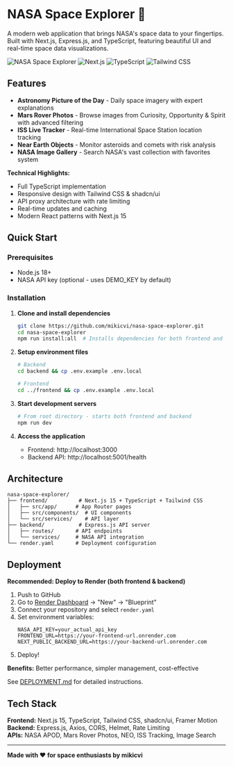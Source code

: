 # NASA Space Explorer 🚀

A modern web application that brings NASA's space data to your fingertips. Built with Next.js, Express.js, and TypeScript, featuring beautiful UI and real-time space data visualizations.

![NASA Space Explorer](https://img.shields.io/badge/NASA-API-blue?style=flat-square)
![Next.js](https://img.shields.io/badge/Next.js-15-black?style=flat-square)
![TypeScript](https://img.shields.io/badge/TypeScript-5.0+-blue?style=flat-square)
![Tailwind CSS](https://img.shields.io/badge/Tailwind-CSS-38B2AC?style=flat-square)

## Features

-   **Astronomy Picture of the Day** - Daily space imagery with expert explanations
-   **Mars Rover Photos** - Browse images from Curiosity, Opportunity & Spirit with advanced filtering
-   **ISS Live Tracker** - Real-time International Space Station location tracking
-   **Near Earth Objects** - Monitor asteroids and comets with risk analysis
-   **NASA Image Gallery** - Search NASA's vast collection with favorites system

**Technical Highlights:**

-   Full TypeScript implementation
-   Responsive design with Tailwind CSS & shadcn/ui
-   API proxy architecture with rate limiting
-   Real-time updates and caching
-   Modern React patterns with Next.js 15

## Quick Start

### Prerequisites

-   Node.js 18+
-   NASA API key (optional - uses DEMO_KEY by default)

### Installation

1. **Clone and install dependencies**
   ```bash
   git clone https://github.com/mikicvi/nasa-space-explorer.git
   cd nasa-space-explorer
   npm run install:all  # Installs dependencies for both frontend and backend
   ```

2. **Setup environment files**

    ```bash
    # Backend
    cd backend && cp .env.example .env.local

    # Frontend
    cd ../frontend && cp .env.example .env.local
    ```

3. **Start development servers**

    ```bash
    # From root directory - starts both frontend and backend
    npm run dev
    ```

4. **Access the application**
    - Frontend: http://localhost:3000
    - Backend API: http://localhost:5001/health

## Architecture

```
nasa-space-explorer/
├── frontend/          # Next.js 15 + TypeScript + Tailwind CSS
│   ├── src/app/      # App Router pages
│   ├── src/components/  # UI components
│   └── src/services/    # API layer
├── backend/           # Express.js API server
│   ├── routes/       # API endpoints
│   └── services/     # NASA API integration
└── render.yaml       # Deployment configuration
```

## Deployment

**Recommended: Deploy to Render (both frontend & backend)**

1. Push to GitHub
2. Go to [Render Dashboard](https://dashboard.render.com) → "New" → "Blueprint"
3. Connect your repository and select `render.yaml`
4. Set environment variables:
    ```
    NASA_API_KEY=your_actual_api_key
    FRONTEND_URL=https://your-frontend-url.onrender.com
    NEXT_PUBLIC_BACKEND_URL=https://your-backend-url.onrender.com
    ```
5. Deploy!

**Benefits:** Better performance, simpler management, cost-effective

See [DEPLOYMENT.md](./DEPLOYMENT.md) for detailed instructions.

## Tech Stack

**Frontend:** Next.js 15, TypeScript, Tailwind CSS, shadcn/ui, Framer Motion  
**Backend:** Express.js, Axios, CORS, Helmet, Rate Limiting  
**APIs:** NASA APOD, Mars Rover Photos, NEO, ISS Tracking, Image Search

---

**Made with ❤️ for space enthusiasts by mikicvi**
